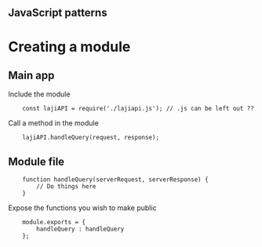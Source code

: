 ## JavaScript patterns

# Creating a module

## Main app

Include the module

        const lajiAPI = require('./lajiapi.js'); // .js can be left out ??

Call a method in the module

        lajiAPI.handleQuery(request, response);

## Module file


        function handleQuery(serverRequest, serverResponse) {
            // Do things here
        }

Expose the functions you wish to make public

        module.exports = {
            handleQuery : handleQuery
        };

